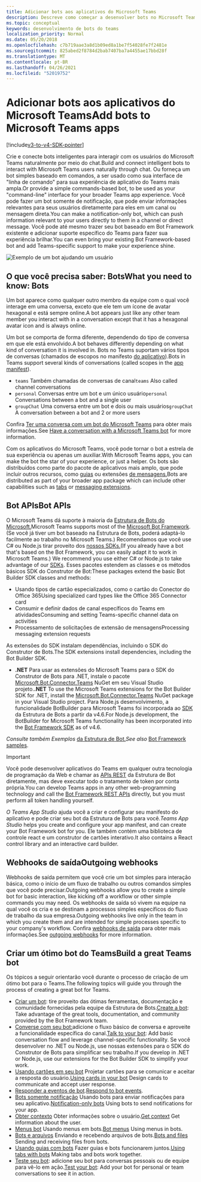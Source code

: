 ```yaml
---
title: Adicionar bots aos aplicativos do Microsoft Teams
description: Descreve como começar a desenvolver bots no Microsoft Teams
ms.topic: conceptual
keywords: desenvolvimento de bots do teams
localization_priority: Normal
ms.date: 05/20/2018
ms.openlocfilehash: c7b719aae3a8d1b09ed8a1be7f54028fe7f2481e
ms.sourcegitcommit: 825abed2f8784d2bab7407ba7a4455ae17bbd28f
ms.translationtype: MT
ms.contentlocale: pt-BR
ms.lasthandoff: 04/26/2021
ms.locfileid: "52019752"
---
```

# <a name="add-bots-to-microsoft-teams-apps"></a><span data-ttu-id="ecca9-104">Adicionar bots aos aplicativos do Microsoft Teams</span><span class="sxs-lookup"><span data-stu-id="ecca9-104">Add bots to Microsoft Teams apps</span></span>

[!include[v3-to-v4-SDK-pointer](~/includes/v3-to-v4-pointer-bots.md)]

<span data-ttu-id="ecca9-105">Crie e conecte bots inteligentes para interagir com os usuários do Microsoft Teams naturalmente por meio do chat.</span><span class="sxs-lookup"><span data-stu-id="ecca9-105">Build and connect intelligent bots to interact with Microsoft Teams users naturally through chat.</span></span> <span data-ttu-id="ecca9-106">Ou forneça um bot simples baseado em comandos, a ser usado como sua interface de "linha de comando" para sua experiência de aplicativo do Teams mais ampla.</span><span class="sxs-lookup"><span data-stu-id="ecca9-106">Or provide a simple commands-based bot, to be used as your "command-line" interface for your broader Teams app experience.</span></span> <span data-ttu-id="ecca9-107">Você pode fazer um bot somente de notificação, que pode enviar informações relevantes para seus usuários diretamente para eles em um canal ou mensagem direta.</span><span class="sxs-lookup"><span data-stu-id="ecca9-107">You can make a notification-only bot, which can push information relevant to your users directly to them in a channel or direct message.</span></span> <span data-ttu-id="ecca9-108">Você pode até mesmo trazer seu bot baseado em Bot Framework existente e adicionar suporte específico do Teams para fazer sua experiência brilhar.</span><span class="sxs-lookup"><span data-stu-id="ecca9-108">You can even bring your existing Bot Framework-based bot and add Teams-specific support to make your experience shine.</span></span>

![Exemplo de um bot ajudando um usuário](~/assets/images/bot_example.png)

## <a name="what-you-need-to-know-bots"></a><span data-ttu-id="ecca9-110">O que você precisa saber: Bots</span><span class="sxs-lookup"><span data-stu-id="ecca9-110">What you need to know: Bots</span></span>

<span data-ttu-id="ecca9-111">Um bot aparece como qualquer outro membro da equipe com o qual você interage em uma conversa, exceto que ele tem um ícone de avatar hexagonal e está sempre online.</span><span class="sxs-lookup"><span data-stu-id="ecca9-111">A bot appears just like any other team member you interact with in a conversation except that it has a hexagonal avatar icon and is always online.</span></span>

<span data-ttu-id="ecca9-112">Um bot se comporta de forma diferente, dependendo do tipo de conversa em que ele está envolvido.</span><span class="sxs-lookup"><span data-stu-id="ecca9-112">A bot behaves differently depending on what kind of conversation it is involved in.</span></span> <span data-ttu-id="ecca9-113">Bots no Teams suportam vários tipos de conversas (chamados de escopos no manifesto [do aplicativo](~/resources/schema/manifest-schema.md)).</span><span class="sxs-lookup"><span data-stu-id="ecca9-113">Bots in Teams support several kinds of conversations (called scopes in the [app manifest](~/resources/schema/manifest-schema.md)).</span></span>

* <span data-ttu-id="ecca9-114">`teams` Também chamadas de conversas de canal</span><span class="sxs-lookup"><span data-stu-id="ecca9-114">`teams` Also called channel conversations</span></span>
* <span data-ttu-id="ecca9-115">`personal` Conversas entre um bot e um único usuário</span><span class="sxs-lookup"><span data-stu-id="ecca9-115">`personal` Conversations between a bot and a single user</span></span>
* <span data-ttu-id="ecca9-116">`groupChat` Uma conversa entre um bot e dois ou mais usuários</span><span class="sxs-lookup"><span data-stu-id="ecca9-116">`groupChat` A conversation between a bot and 2 or more users</span></span>

<span data-ttu-id="ecca9-117">Confira [Ter uma conversa com um bot do Microsoft Teams](~/resources/bot-v3/bot-conversations/bots-conversations.md) para obter mais informações.</span><span class="sxs-lookup"><span data-stu-id="ecca9-117">See [Have a conversation with a Microsoft Teams bot](~/resources/bot-v3/bot-conversations/bots-conversations.md) for more information.</span></span>

<span data-ttu-id="ecca9-118">Com os aplicativos do Microsoft Teams, você pode tornar o bot a estrela de sua experiência ou apenas um auxiliar.</span><span class="sxs-lookup"><span data-stu-id="ecca9-118">With Microsoft Teams apps, you can make the bot the star of your experience, or just a helper.</span></span> <span data-ttu-id="ecca9-119">Os bots são distribuídos como parte do pacote de aplicativos mais amplo, que pode incluir outros recursos, como [guias](~/tabs/what-are-tabs.md) ou extensões [de mensagens.](~/messaging-extensions/what-are-messaging-extensions.md)</span><span class="sxs-lookup"><span data-stu-id="ecca9-119">Bots are distributed as part of your broader app package which can include other capabilities such as [tabs](~/tabs/what-are-tabs.md) or [messaging extensions](~/messaging-extensions/what-are-messaging-extensions.md).</span></span>

## <a name="bot-apis"></a><span data-ttu-id="ecca9-120">Bot APIs</span><span class="sxs-lookup"><span data-stu-id="ecca9-120">Bot APIs</span></span>

<span data-ttu-id="ecca9-121">O Microsoft Teams dá suporte à maioria da [Estrutura de Bots do Microsoft.](https://dev.botframework.com/)</span><span class="sxs-lookup"><span data-stu-id="ecca9-121">Microsoft Teams supports most of the [Microsoft Bot Framework](https://dev.botframework.com/).</span></span> <span data-ttu-id="ecca9-122">(Se você já tiver um bot baseado na Estrutura de Bots, poderá adaptá-lo facilmente ao trabalho no Microsoft Teams.) Recomendamos que você use C# ou Node.js tirar proveito dos [nossos SDKs.](/microsoftteams/platform/#pivot=sdk-tools)</span><span class="sxs-lookup"><span data-stu-id="ecca9-122">(If you already have a bot that's based on the Bot Framework, you can easily adapt it to work in Microsoft Teams.) We recommend you use either C# or Node.js to take advantage of our [SDKs](/microsoftteams/platform/#pivot=sdk-tools).</span></span> <span data-ttu-id="ecca9-123">Esses pacotes estendem as classes e os métodos básicos SDK do Construtor de Bot:</span><span class="sxs-lookup"><span data-stu-id="ecca9-123">These packages extend the basic Bot Builder SDK classes and methods:</span></span>

* <span data-ttu-id="ecca9-124">Usando tipos de cartão especializados, como o cartão do Conector do Office 365</span><span class="sxs-lookup"><span data-stu-id="ecca9-124">Using specialized card types like the Office 365 Connector card</span></span>
* <span data-ttu-id="ecca9-125">Consumir e definir dados de canal específicos do Teams em atividades</span><span class="sxs-lookup"><span data-stu-id="ecca9-125">Consuming and setting Teams-specific channel data on activities</span></span>
* <span data-ttu-id="ecca9-126">Processamento de solicitações de extensão de mensagens</span><span class="sxs-lookup"><span data-stu-id="ecca9-126">Processing messaging extension requests</span></span>

<span data-ttu-id="ecca9-127">As extensões do SDK instalam dependências, incluindo o SDK do Construtor de Bots.</span><span class="sxs-lookup"><span data-stu-id="ecca9-127">The SDK extensions install dependencies, including the Bot Builder SDK.</span></span>

* <span data-ttu-id="ecca9-128">**.NET** Para usar as extensões do Microsoft Teams para o SDK do Construtor de Bots para .NET, instale o pacote [Microsoft.Bot.Connector.Teams](https://www.nuget.org/packages/Microsoft.Bot.Connector.Teams) NuGet em seu Visual Studio projeto.</span><span class="sxs-lookup"><span data-stu-id="ecca9-128">**.NET** To use the Microsoft Teams extensions for the Bot Builder SDK for .NET, install the [Microsoft.Bot.Connector.Teams](https://www.nuget.org/packages/Microsoft.Bot.Connector.Teams) NuGet package in your Visual Studio project.</span></span> <span data-ttu-id="ecca9-129">Para Node.js desenvolvimento, a funcionalidade BotBuilder para Microsoft Teams foi incorporada ao [SDK](https://github.com/microsoft/botframework-sdk) da Estrutura de Bots a partir da v4.6.</span><span class="sxs-lookup"><span data-stu-id="ecca9-129">For Node.js development, the BotBuilder for Microsoft Teams functionality has been incorporated into the [Bot Framework SDK](https://github.com/microsoft/botframework-sdk) as of v4.6.</span></span>

<span data-ttu-id="ecca9-130">*Consulte também Exemplos* [da Estrutura de Bot.](https://github.com/Microsoft/BotBuilder-Samples/blob/master/README.md)</span><span class="sxs-lookup"><span data-stu-id="ecca9-130">*See also* [Bot Framework samples](https://github.com/Microsoft/BotBuilder-Samples/blob/master/README.md).</span></span>

> [!IMPORTANT]
> <span data-ttu-id="ecca9-131">Você pode desenvolver aplicativos do Teams em qualquer outra tecnologia de programação da Web e chamar as [APIs REST](/bot-framework/rest-api/bot-framework-rest-overview) da Estrutura de Bot diretamente, mas deve executar todo o tratamento de token por conta própria.</span><span class="sxs-lookup"><span data-stu-id="ecca9-131">You can develop Teams apps in any other web-programming technology and call the [Bot Framework REST APIs](/bot-framework/rest-api/bot-framework-rest-overview) directly, but you must perform all token handling yourself.</span></span>

<span data-ttu-id="ecca9-132">*O Teams App Studio* ajuda você a criar e configurar seu manifesto do aplicativo e pode criar seu bot da Estrutura de Bots para você.</span><span class="sxs-lookup"><span data-stu-id="ecca9-132">*Teams App Studio* helps you create and configure your app manifest, and can create your Bot Framework bot for you.</span></span> <span data-ttu-id="ecca9-133">Ele também contém uma biblioteca de controle react e um construtor de cartões interativo.</span><span class="sxs-lookup"><span data-stu-id="ecca9-133">It also contains a React control library and an interactive card builder.</span></span>

## <a name="outgoing-webhooks"></a><span data-ttu-id="ecca9-134">Webhooks de saída</span><span class="sxs-lookup"><span data-stu-id="ecca9-134">Outgoing webhooks</span></span>

<span data-ttu-id="ecca9-135">Webhooks de saída permitem que você crie um bot simples para interação básica, como o início de um fluxo de trabalho ou outros comandos simples que você pode precisar.</span><span class="sxs-lookup"><span data-stu-id="ecca9-135">Outgoing webhooks allow you to create a simple bot for basic interaction, like kicking off a workflow or other simple commands you may need.</span></span> <span data-ttu-id="ecca9-136">Os webhooks de saída só vivem na equipe na qual você os cria e se destinam a processos simples específicos do fluxo de trabalho da sua empresa.</span><span class="sxs-lookup"><span data-stu-id="ecca9-136">Outgoing webhooks live only in the team in which you create them and are intended for simple processes specific to your company's workflow.</span></span> <span data-ttu-id="ecca9-137">Confira [webhooks de saída](~/webhooks-and-connectors/how-to/add-outgoing-webhook.md) para obter mais informações.</span><span class="sxs-lookup"><span data-stu-id="ecca9-137">See [outgoing webhooks](~/webhooks-and-connectors/how-to/add-outgoing-webhook.md) for more information.</span></span>

## <a name="build-a-great-teams-bot"></a><span data-ttu-id="ecca9-138">Criar um ótimo bot do Teams</span><span class="sxs-lookup"><span data-stu-id="ecca9-138">Build a great Teams bot</span></span>

<span data-ttu-id="ecca9-139">Os tópicos a seguir orientarão você durante o processo de criação de um ótimo bot para o Teams.</span><span class="sxs-lookup"><span data-stu-id="ecca9-139">The following topics will guide you through the process of creating a great bot for Teams.</span></span>

* <span data-ttu-id="ecca9-140">[Criar um bot](~/resources/bot-v3/bots-create.md): tire proveito das ótimas ferramentas, documentação e comunidade fornecidas pela equipe da Estrutura de Bots.</span><span class="sxs-lookup"><span data-stu-id="ecca9-140">[Create a bot](~/resources/bot-v3/bots-create.md): Take advantage of the great tools, documentation, and community provided by the Bot Framework team.</span></span>
* <span data-ttu-id="ecca9-141">[Converse com seu bot:](~/resources/bot-v3/bot-conversations/bots-conversations.md)adicione o fluxo básico de conversa e aproveite a funcionalidade específica do canal.</span><span class="sxs-lookup"><span data-stu-id="ecca9-141">[Talk to your bot](~/resources/bot-v3/bot-conversations/bots-conversations.md): Add basic conversation flow and leverage channel-specific functionality.</span></span> <span data-ttu-id="ecca9-142">Se você desenvolver no .NET ou Node.js, use nossas extensões para o SDK do Construtor de Bots para simplificar seu trabalho.</span><span class="sxs-lookup"><span data-stu-id="ecca9-142">If you develop in .NET or Node.js, use our extensions for the Bot Builder SDK to simplify your work.</span></span>
* <span data-ttu-id="ecca9-143">[Usando cartões em seu bot](~/resources/bot-v3/bots-cards.md) Projetar cartões para se comunicar e aceitar a resposta do usuário.</span><span class="sxs-lookup"><span data-stu-id="ecca9-143">[Using cards in your bot](~/resources/bot-v3/bots-cards.md) Design cards to communicate and accept user response.</span></span>
* <span data-ttu-id="ecca9-144">[Responder a eventos de bot](~/resources/bot-v3/bots-notifications.md).</span><span class="sxs-lookup"><span data-stu-id="ecca9-144">[Respond to bot events](~/resources/bot-v3/bots-notifications.md).</span></span>
* <span data-ttu-id="ecca9-145">[Bots somente notificação](~/resources/bot-v3/bots-notification-only.md) Usando bots para enviar notificações para seu aplicativo.</span><span class="sxs-lookup"><span data-stu-id="ecca9-145">[Notification-only bots](~/resources/bot-v3/bots-notification-only.md) Using bots to send notifications for your app.</span></span>
* <span data-ttu-id="ecca9-146">[Obter contexto](~/resources/bot-v3/bots-context.md) Obter informações sobre o usuário.</span><span class="sxs-lookup"><span data-stu-id="ecca9-146">[Get context](~/resources/bot-v3/bots-context.md) Get information about the user.</span></span>
* <span data-ttu-id="ecca9-147">[Menus bot](~/resources/bot-v3/bots-menus.md) Usando menus em bots.</span><span class="sxs-lookup"><span data-stu-id="ecca9-147">[Bot menus](~/resources/bot-v3/bots-menus.md) Using menus in bots.</span></span>
* <span data-ttu-id="ecca9-148">[Bots e arquivos](~/resources/bot-v3/bots-files.md) Enviando e recebendo arquivos de bots.</span><span class="sxs-lookup"><span data-stu-id="ecca9-148">[Bots and files](~/resources/bot-v3/bots-files.md) Sending and receiving files from bots.</span></span>
* <span data-ttu-id="ecca9-149">[Usando guias com bots](~/resources/bot-v3/bots-with-tabs.md) Fazer guias e bots funcionarem juntos.</span><span class="sxs-lookup"><span data-stu-id="ecca9-149">[Using tabs with bots](~/resources/bot-v3/bots-with-tabs.md) Making tabs and bots work together.</span></span>
* <span data-ttu-id="ecca9-150">[Teste seu bot](~/resources/bot-v3/bots-test.md): adicione seu bot para conversas pessoais ou de equipe para vê-lo em ação.</span><span class="sxs-lookup"><span data-stu-id="ecca9-150">[Test your bot](~/resources/bot-v3/bots-test.md): Add your bot for personal or team conversations to see it in action.</span></span>
